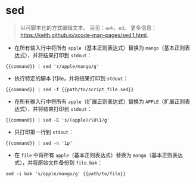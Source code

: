 # sed

> 以可脚本化的方式编辑文本。
> 另见：`awk`，`ed`。
> 更多信息：<https://keith.github.io/xcode-man-pages/sed.1.html>。

- 在所有输入行中将所有 `apple`（基本正则表达式）替换为 `mango`（基本正则表达式），并将结果打印到 `stdout`：

`{{command}} | sed 's/apple/mango/g'`

- 执行特定的脚本 [f]ile，并将结果打印到 `stdout`：

`{{command}} | sed -f {{path/to/script_file.sed}}`

- 在所有输入行中将所有 `apple`（扩展正则表达式）替换为 `APPLE`（扩展正则表达式），并将结果打印到 `stdout`：

`{{command}} | sed -E 's/(apple)/\U\1/g'`

- 只打印第一行到 `stdout`：

`{{command}} | sed -n '1p'`

- 在 `file` 中将所有 `apple`（基本正则表达式）替换为 `mango`（基本正则表达式），并将原始文件备份到 `file.bak`：

`sed -i bak 's/apple/mango/g' {{path/to/file}}`